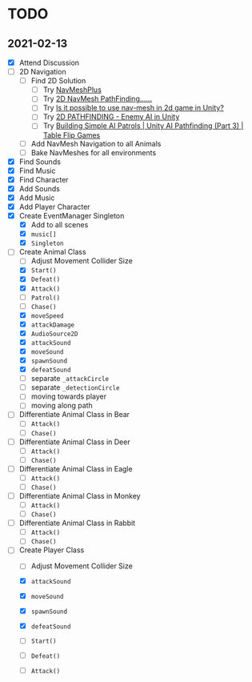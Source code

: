 



# TODO






## 2021-02-13
- [x] Attend Discussion
- [ ] 2D Navigation
  - [ ] Find 2D Solution
    - [ ] Try [NavMeshPlus](https://github.com/h8man/NavMeshPlus)
    - [ ] Try [2D NavMesh PathFinding......](https://forum.unity.com/threads/2d-navmesh-pathfinding.503596/)
    - [ ] Try [Is it possible to use nav-mesh in 2d game in Unity?](https://gamedev.stackexchange.com/questions/117595/is-it-possible-to-use-nav-mesh-in-2d-game-in-unity)
    - [ ] Try [2D PATHFINDING - Enemy AI in Unity](https://www.youtube.com/watch?v=jvtFUfJ6CP8)
    - [ ] Try [Building Simple AI Patrols | Unity AI Pathfinding (Part 3) | Table Flip Games](https://www.youtube.com/watch?v=5q4JHuJAAcQ)
  - [ ] Add NavMesh Navigation to all Animals
  - [ ] Bake NavMeshes for all environments
- [x] Find Sounds
- [x] Find Music
- [x] Find Character
- [x] Add Sounds
- [x] Add Music
- [x] Add Player Character
- [x] Create EventManager Singleton
  - [x] Add to all scenes
  - [x] `music[]`
  - [x] `Singleton`
- [ ] Create Animal Class
  - [ ] Adjust Movement Collider Size
  - [x] `Start()`
  - [x] `Defeat()`
  - [x] `Attack()`
  - [ ] `Patrol()`
  - [ ] `Chase()`
  - [x] `moveSpeed`
  - [x] `attackDamage`
  - [x] `AudioSource2D`
  - [x] `attackSound`
  - [x] `moveSound`
  - [x] `spawnSound`
  - [x] `defeatSound`
  - [ ] separate `_attackCircle`
  - [ ] separate `_detectionCircle`
  - [ ] moving towards player
  - [ ] moving along path
- [ ] Differentiate Animal Class in Bear
  - [ ] `Attack()`
  - [ ] `Chase()`
- [ ] Differentiate Animal Class in Deer
  - [ ] `Attack()`
  - [ ] `Chase()`
- [ ] Differentiate Animal Class in Eagle
  - [ ] `Attack()`
  - [ ] `Chase()`
- [ ] Differentiate Animal Class in Monkey
  - [ ] `Attack()`
  - [ ] `Chase()`
- [ ] Differentiate Animal Class in Rabbit
  - [ ] `Attack()`
  - [ ] `Chase()`
- [ ] Create Player Class
  - [ ] Adjust Movement Collider Size
  - [x] `attackSound`
  - [x] `moveSound`
  - [x] `spawnSound`
  - [x] `defeatSound`
  - [ ] `Start()`
  - [ ] `Defeat()`
  - [ ] `Attack()`




